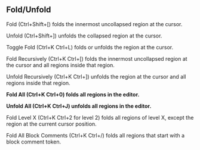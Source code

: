 ## Fold/Unfold
Fold (Ctrl+Shift+[) folds the innermost uncollapsed region at the cursor.

Unfold (Ctrl+Shift+]) unfolds the collapsed region at the cursor.

Toggle Fold (Ctrl+K Ctrl+L) folds or unfolds the region at the cursor.

Fold Recursively (Ctrl+K Ctrl+[) folds the innermost uncollapsed region at the cursor and all regions inside that region.

Unfold Recursively (Ctrl+K Ctrl+]) unfolds the region at the cursor and all regions inside that region.

**Fold All (Ctrl+K Ctrl+0) folds all regions in the editor.**

**Unfold All (Ctrl+K Ctrl+J) unfolds all regions in the editor.**

Fold Level X (Ctrl+K Ctrl+2 for level 2) folds all regions of level X, except the region at the current cursor position.

Fold All Block Comments (Ctrl+K Ctrl+/) folds all regions that start with a block comment token.
